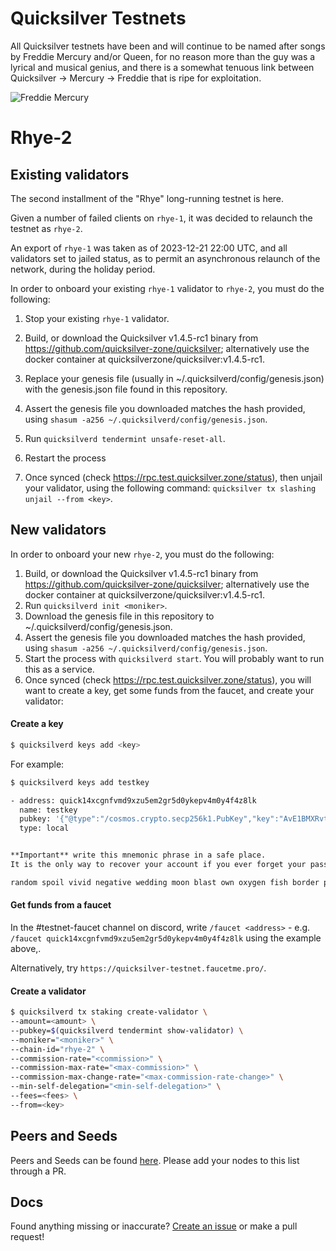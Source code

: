 # Quicksilver Testnets

All Quicksilver testnets have been and will continue to be named after songs by Freddie Mercury and/or Queen, for no reason more than the guy was a lyrical and musical genius, and there is a somewhat tenuous link between Quicksilver -> Mercury -> Freddie that is ripe for exploitation. 

![Freddie Mercury](https://static.miraheze.org/nonciclopediawiki/thumb/8/84/Freddie_Mercury_simpson.png/200px-Freddie_Mercury_simpson.png)

# Rhye-2

## Existing validators

The second installment of the "Rhye" long-running testnet is here.

Given a number of failed clients on `rhye-1`, it was decided to relaunch the testnet as `rhye-2`.

An export of `rhye-1` was taken as of 2023-12-21 22:00 UTC, and all validators set to jailed status, as to permit an asynchronous relaunch of the network, during the holiday period.

In order to onboard your existing `rhye-1` validator to `rhye-2`, you must do the following:

1. Stop your existing `rhye-1` validator.
2. Build, or download the Quicksilver v1.4.5-rc1 binary from https://github.com/quicksilver-zone/quicksilver; alternatively use the docker container at quicksilverzone/quicksilver:v1.4.5-rc1.

3. Replace your genesis file (usually in ~/.quicksilverd/config/genesis.json) with the genesis.json file found in this repository.
4. Assert the genesis file you downloaded matches the hash provided, using `shasum -a256 ~/.quicksilverd/config/genesis.json`.
4. Run `quicksilverd tendermint unsafe-reset-all`.
5. Restart the process
6. Once synced (check https://rpc.test.quicksilver.zone/status), then unjail your validator, using the following command: `quicksilver tx slashing unjail --from <key>`.

## New validators

In order to onboard your new `rhye-2`, you must do the following:

1. Build, or download the Quicksilver v1.4.5-rc1 binary from https://github.com/quicksilver-zone/quicksilver; alternatively use the docker container at quicksilverzone/quicksilver:v1.4.5-rc1.
2. Run `quicksilverd init <moniker>`.
3. Download the genesis file in this repository to ~/.quicksilverd/config/genesis.json.
4. Assert the genesis file you downloaded matches the hash provided, using `shasum -a256 ~/.quicksilverd/config/genesis.json`.
5. Start the process with `quicksilverd start`. You will probably want to run this as a service.
6. Once synced (check https://rpc.test.quicksilver.zone/status), you will want to create a key, get some funds from the faucet, and create your validator:

#### Create a key
```sh
$ quicksilverd keys add <key>
```

For example:
```sh
$ quicksilverd keys add testkey

- address: quick14xcgnfvmd9xzu5em2gr5d0ykepv4m0y4f4z8lk
  name: testkey
  pubkey: '{"@type":"/cosmos.crypto.secp256k1.PubKey","key":"AvE1BMXRvtydR95jRdrGzWOVpmlC1Uf6V5SazxxFTECa"}'
  type: local


**Important** write this mnemonic phrase in a safe place.
It is the only way to recover your account if you ever forget your password.

random spoil vivid negative wedding moon blast own oxygen fish border project cabbage agent belt dress body absent book tiny myself reflect minimum supreme
```

#### Get funds from a faucet

In the #testnet-faucet channel on discord, write `/faucet <address>` - e.g. `/faucet quick14xcgnfvmd9xzu5em2gr5d0ykepv4m0y4f4z8lk` using the example above,.

Alternatively, try `https://quicksilver-testnet.faucetme.pro/`.

#### Create a validator
```sh
$ quicksilverd tx staking create-validator \
--amount=<amount> \
--pubkey=$(quicksilverd tendermint show-validator) \
--moniker="<moniker>" \
--chain-id="rhye-2" \
--commission-rate="<commission>" \
--commission-max-rate="<max-commission>" \
--commission-max-change-rate="<max-commission-rate-change>" \
--min-self-delegation="<min-self-delegation>" \
--fees=<fees> \
--from=<key>
```

## Peers and Seeds

Peers and Seeds can be found [here](./rhye-2/PEERS.md). Please add your nodes to this list through a PR.

## Docs
Found anything missing or inaccurate? [Create an issue](https://github.com/ingenuity-build/testnets/issues) or make a pull request!
